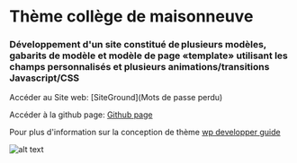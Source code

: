 # Thème collège de maisonneuve
### Développement d'un site constitué de plusieurs modèles,  gabarits de modèle et modèle de page «template» utilisant les champs personnalisés et plusieurs animations/transitions Javascript/CSS 

Accéder au Site web: 
[SiteGround](Mots de passe perdu)

Accéder à la github page:
[Github page](https://github.com/Car0lann3/wp-cdc)

Pour plus d'information sur la conception de thème
[wp developper guide](https://developer.wordpress.org/)

![alt text](./public/517.jpg)
